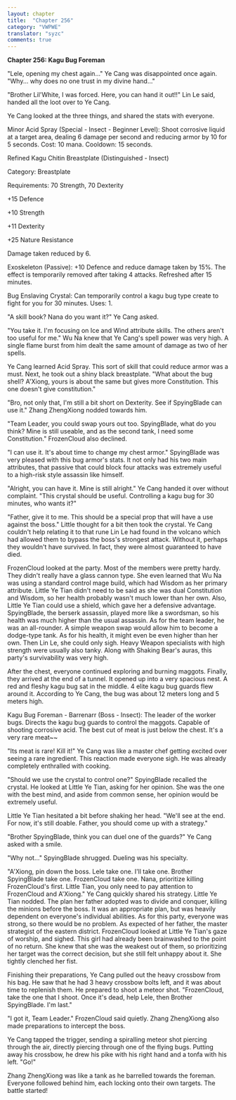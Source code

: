 ```yaml
---
layout: chapter
title:  "Chapter 256"
category: "VWPWE"
translator: "syzc"
comments: true
---
```


**Chapter 256: Kagu Bug Foreman**

"Lele, opening my chest again..." Ye Cang was disappointed once again. "Why... why does no one trust in my divine hand..."

"Brother Lil'White, I was forced. Here, you can hand it out!!" Lin Le said, handed all the loot over to Ye Cang.

Ye Cang looked at the three things, and shared the stats with everyone.

Minor Acid Spray (Special - Insect - Beginner Level): Shoot corrosive liquid at a target area, dealing 6 damage per second and reducing armor by 10 for 5 seconds. Cost: 10 mana. Cooldown: 15 seconds.

Refined Kagu Chitin Breastplate (Distinguished - Insect)

Category: Breastplate

Requirements: 70 Strength, 70 Dexterity

+15 Defence

+10 Strength

+11 Dexterity

+25 Nature Resistance

Damage taken reduced by 6.

Exoskeleton (Passive): +10 Defence and reduce damage taken by 15%. The effect is temporarily removed after taking 4 attacks. Refreshed after 15 minutes.

Bug Enslaving Crystal: Can temporarily control a kagu bug type create to fight for you for 30 minutes. Uses: 1.

"A skill book? Nana do you want it?" Ye Cang asked.

"You take it. I'm focusing on Ice and Wind attribute skills. The others aren't too useful for me." Wu Na knew that Ye Cang's spell power was very high. A single flame burst from him dealt the same amount of damage as two of her spells. 

Ye Cang learned Acid Spray. This sort of skill that could reduce armor was a must. Next, he took out a shiny black breastplate. "What about the bug shell? A'Xiong, yours is about the same but gives more Constitution. This one doesn't give constitution."

"Bro, not only that, I'm still a bit short on Dexterity. See if SpyingBlade can use it." Zhang ZhengXiong nodded towards him.

"Team Leader, you could swap yours out too. SpyingBlade, what do you think? Mine is still useable, and as the second tank, I need some Constitution." FrozenCloud also declined.

"I can use it. It's about time to change my chest armor." SpyingBlade was very pleased with this bug armor's stats. It not only had his two main attributes, that passive that could block four attacks was extremely useful to a high-risk style assassin like himself.

"Alright, you can have it. Mine is still alright." Ye Cang handed it over without complaint. "This crystal should be useful. Controlling a kagu bug for 30 minutes, who wants it?"

"Father, give it to me. This should be a special prop that will have a use against the boss." Little thought for a bit then took the crystal. Ye Cang couldn't help relating it to that rune Lin Le had found in the volcano which had allowed them to bypass the boss's strongest attack. Without it, perhaps they wouldn't have survived. In fact, they were almost guaranteed to have died.

FrozenCloud looked at the party. Most of the members were pretty hardy. They didn't really have a glass cannon type. She even learned that Wu Na was using a standard control mage build, which had Wisdom as her primary attribute. Little Ye Tian didn't need to be said as she was dual Constitution and Wisdom, so her health probably wasn't much lower than her own. Also, Little Ye Tian could use a shield, which gave her a defensive advantage. SpyingBlade, the berserk assassin, played more like a swordsman, so his health was much higher than the usual assassin. As for the team leader, he was an all-rounder. A simple weapon swap would allow him to become a dodge-type tank. As for his health, it might even be even higher than her own. Then Lin Le, she could only sigh. Heavy Weapon specialists with high strength were usually also tanky. Along with Shaking Bear's auras, this party's survivability was very high.

After the chest, everyone continued exploring and burning maggots. Finally, they arrived at the end of a tunnel. It opened up into a very spacious nest. A red and fleshy kagu bug sat in the middle. 4 elite kagu bug guards flew around it. According to Ye Cang, the bug was about 12 meters long and 5 meters high.

Kagu Bug Foreman - Barrenarr (Boss - Insect): The leader of the worker bugs. Directs the kagu bug guards to control the maggots. Capable of shooting corrosive acid. The best cut of meat is just below the chest. It's a very rare meat~~ 

"Its meat is rare! Kill it!" Ye Cang was like a master chef getting excited over seeing a rare ingredient. This reaction made everyone sigh. He was already completely enthralled with cooking.

"Should we use the crystal to control one?" SpyingBlade recalled the crystal. He looked at Little Ye Tian, asking for her opinion. She was the one with the best mind, and aside from common sense, her opinion would be extremely useful.

Little Ye Tian hesitated a bit before shaking her head. "We'll see at the end. For now, it's still doable. Father, you should come up with a strategy."

"Brother SpyingBlade, think you can duel one of the guards?" Ye Cang asked with a smile.

"Why not..." SpyingBlade shrugged. Dueling was his specialty.

"A'Xiong, pin down the boss. Lele take one. I'll take one. Brother SpyingBlade take one. FrozenCloud take one. Nana, prioritize killing FrozenCloud's first. Little Tian, you only need to pay attention to FrozenCloud and A'Xiong." Ye Cang quickly shared his strategy. Little Ye Tian nodded. The plan her father adopted was to divide and conquer, killing the minions before the boss. It was an appropriate plan, but was heavily dependent on everyone's individual abilities. As for this party, everyone was strong, so there would be no problem. As expected of her father, the master strategist of the eastern district. FrozenCloud looked at Little Ye Tian's gaze of worship, and sighed. This girl had already been brainwashed to the point of no return. She knew that she was the weakest out of them, so prioritizing her target was the correct decision, but she still felt unhappy about it. She tightly clenched her fist.

Finishing their preparations, Ye Cang pulled out the heavy crossbow from his bag. He saw that he had 3 heavy crossbow bolts left, and it was about time to replenish them. He prepared to shoot a meteor shot. "FrozenCloud, take the one that I shoot. Once it's dead, help Lele, then Brother SpyingBlade. I'm last."

"I got it, Team Leader." FrozenCloud said quietly. Zhang ZhengXiong also made preparations to intercept the boss.

Ye Cang tapped the trigger, sending a spiralling meteor shot piercing through the air, directly piercing through one of the flying bugs. Putting away his crossbow, he drew his pike with his right hand and a tonfa with his left. "Go!"

Zhang ZhengXiong was like a tank as he barrelled towards the foreman. Everyone followed behind him, each locking onto their own targets. The battle started!
